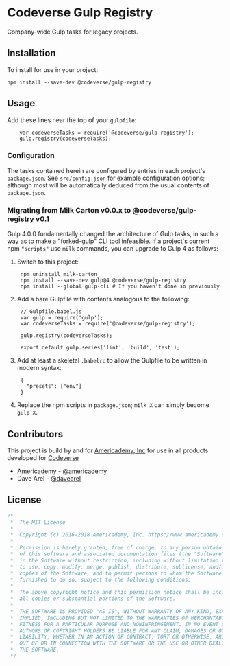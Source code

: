 # Codeverse Gulp Registry
Company-wide Gulp tasks for legacy projects.

## Installation

To install for use in your project:

    npm install --save-dev @codeverse/gulp-registry

## Usage

Add these lines near the top of your `gulpfile`:

        var codeverseTasks = require('@codeverse/gulp-registry');
        gulp.registry(codeverseTasks);

### Configuration

The tasks contained herein are configured by entries in each project's `package.json`. See
[`src/config.json`](src/config.json) for example configuration options; although most will be
automatically deduced from the usual contents of `package.json`.

### Migrating from Milk Carton v0.0.x to @codeverse/gulp-registry v0.1
Gulp 4.0.0 fundamentally changed the architecture of Gulp tasks, in such a way as to make a
"forked-gulp" CLI tool infeasible. If a project's current npm `"scripts"` use `milk` commands, you
can upgrade to Gulp 4 as follows:

1. Switch to this project:

        npm uninstall milk-carton
        npm install --save-dev gulp@4 @codeverse/gulp-registry
        npm install --global gulp-cli # If you haven't done so previously

2. Add a bare Gulpfile with contents analogous to the following:

        // Gulpfile.babel.js
        var gulp = require('gulp');
        var codeverseTasks = require('@codeverse/gulp-registry');
        
        gulp.registry(codeverseTasks);
        
        export default gulp.series('lint', 'build', 'test');

3. Add at least a skeletal `.babelrc` to allow the Gulpfile to be written in modern syntax:

        {
          "presets": ["env"]
        }

4. Replace the npm scripts in `package.json`; `milk X` can simply become `gulp X`.


## Contributors
This project is build by and for [Americademy, Inc](https://www.americademy.com/) for use in all products developed for [Codeverse](https://www.codeverse.com/)

* Americademy - [@americademy](https://github.com/americademy)
* Dave Arel - [@davearel](https://github.com/davearel)

## License

```js
/*
 *  The MIT License
 *
 *  Copyright (c) 2016-2018 Americademy, Inc. https://www.americademy.com
 *
 *  Permission is hereby granted, free of charge, to any person obtaining a copy
 *  of this software and associated documentation files (the "Software"), to deal
 *  in the Software without restriction, including without limitation the rights
 *  to use, copy, modify, merge, publish, distribute, sublicense, and/or sell
 *  copies of the Software, and to permit persons to whom the Software is
 *  furnished to do so, subject to the following conditions:
 *
 *  The above copyright notice and this permission notice shall be included in
 *  all copies or substantial portions of the Software.
 *
 *  THE SOFTWARE IS PROVIDED "AS IS", WITHOUT WARRANTY OF ANY KIND, EXPRESS OR
 *  IMPLIED, INCLUDING BUT NOT LIMITED TO THE WARRANTIES OF MERCHANTABILITY,
 *  FITNESS FOR A PARTICULAR PURPOSE AND NONINFRINGEMENT. IN NO EVENT SHALL THE
 *  AUTHORS OR COPYRIGHT HOLDERS BE LIABLE FOR ANY CLAIM, DAMAGES OR OTHER
 *  LIABILITY, WHETHER IN AN ACTION OF CONTRACT, TORT OR OTHERWISE, ARISING FROM,
 *  OUT OF OR IN CONNECTION WITH THE SOFTWARE OR THE USE OR OTHER DEALINGS IN
 *  THE SOFTWARE.
 */
```
